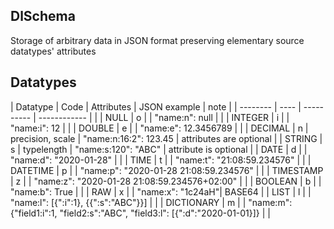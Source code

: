 ## DlSchema

Storage of arbitrary data in JSON format preserving elementary source datatypes' attributes

## Datatypes

| Datatype | Code | Attributes | JSON example | note |
| -------- | ---- | ---------- | ------------ | |
| NULL | o | | "name:n": null | |
| INTEGER | i | | "name:i": 12 | |
| DOUBLE | e | | "name:e": 12.3456789 | |
| DECIMAL | n | precision, scale | "name:n:16:2": 123.45 | attributes are optional |
| STRING | s | typelength       | "name:s:120": "ABC" | attribute is optional |
| DATE | d | | "name:d": "2020-01-28" | |
| TIME | t | | "name:t": "21:08:59.234576" | |
| DATETIME | p | | "name:p": "2020-01-28 21:08:59.234576" | |
| TIMESTAMP | z | | "name:z": "2020-01-28 21:08:59.234576+02:00" | |
| BOOLEAN | b | | "name:b": True | |
| RAW | x | | "name:x": "1c24aH"| BASE64 |
| LIST | l | | "name:l": [{":i":1}, {{":s":"ABC"}}] | |
| DICTIONARY | m | | "name:m": {"field1:i":1, "field2:s":"ABC", "field3:l": [{":d":"2020-01-01}]} | |

